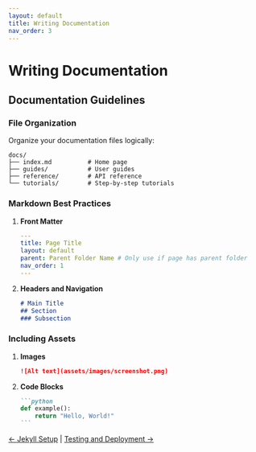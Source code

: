 ```yaml
---
layout: default
title: Writing Documentation
nav_order: 3
---
```


# Writing Documentation
<!-- writing-docs.md -->

## Documentation Guidelines

### File Organization

Organize your documentation files logically:
```
docs/
├── index.md          # Home page
├── guides/           # User guides
├── reference/        # API reference
└── tutorials/        # Step-by-step tutorials
```

### Markdown Best Practices

1. **Front Matter**
   ```yaml
   ---
   title: Page Title
   layout: default
   parent: Parent Folder Name # Only use if page has parent folder
   nav_order: 1
   ---
   ```

2. **Headers and Navigation**
   ```markdown
   # Main Title
   ## Section
   ### Subsection
   ```

### Including Assets

1. **Images**
   ```markdown
   ![Alt text](assets/images/screenshot.png)
   ```

2. **Code Blocks**
   ````markdown
   ```python
   def example():
       return "Hello, World!"
   ```
   ````

[← Jekyll Setup](/documentation-automation/setup-guide/jekyll-setup) | [Testing and Deployment →](testing-deployment.md)